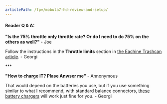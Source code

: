 ```yaml
---
articlePath: /fpv/mobula7-hd-review-and-setup/
---
```


#### Reader Q & A:

**"Is the 75% throttle only throttle rate? Or do I need to do 75% on the others as well?"** - Joe

Follow the instructions in the **Throttle limits** section in [the Eachine Trashcan article](/fpv/unbox-review-setup-eachine-trashcan/#throttle-limits). - Georgi

\*\*\*

**"How to charge IT? Plase Anwser me"** - Annonymous

That would depend on the batteries you use, but if you use something similar to what I recommend, with standard balance connectors, [these battery chargers](/fpv/gear-2019/#chargers) will work just fine for you. - Georgi
